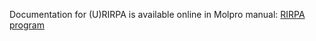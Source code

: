 Documentation for (U)RIRPA is available online in Molpro manual: [RIRPA program](https://www.molpro.net/manual/doku.php?id=kohn-sham_random-phase_approximation#rirpa_program)